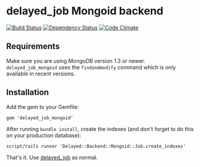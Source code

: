 # delayed_job Mongoid backend
[![Build Status](https://secure.travis-ci.org/collectiveidea/delayed_job_mongoid.png?branch=master)][travis]
[![Dependency Status](https://gemnasium.com/collectiveidea/delayed_job_mongoid.png?travis)][gemnasium]
[![Code Climate](https://codeclimate.com/badge.png)][codeclimate]

[travis]: http://travis-ci.org/collectiveidea/delayed_job_mongoid
[gemnasium]: https://gemnasium.com/collectiveidea/delayed_job_mongoid
[codeclimate]: https://codeclimate.com/github/collectiveidea/delayed_job_mongoid

## Requirements

Make sure you are using MongoDB version 1.3 or newer. `delayed_job_mongoid`
uses the `findandmodify` command which is only available in recent versions.

## Installation

Add the gem to your Gemfile:

    gem 'delayed_job_mongoid'

After running `bundle install`, create the indexes (and don't forget to do this
on your production database):

    script/rails runner 'Delayed::Backend::Mongoid::Job.create_indexes'

That's it. Use [delayed_job](http://github.com/collectiveidea/delayed_job) as
normal.
